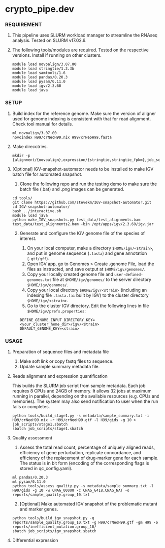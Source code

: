 # crypto_pipe.dev

### REQUIREMENT
1. This pipeline uses SLURM workload manager to streamline the RNAseq analysis. Tested on SLURM v17.02.6.

2. The following tools/modules are required. Tested on the respective versions. Install if running on other clusters. 

	```
	module load novoalign/3.07.00
	module load stringtie/1.3.3b  
	module load samtools/1.6
	module load pandas/0.20.3
	module load pysam/0.11.0
	module load igv/2.3.60
	module load java
	```

### SETUP
	
1. Build index for the reference genome. Make sure the version of aligner used for genome indexing is consistent with that for read alignment. Check tool manual for details.
	
	```
	ml novoalign/3.07.00
	novoindex H99/crNeoH99.nix H99/crNeoH99.fasta 
	```

2. Make direcotries. 

	```
	mkdir -p {alignment/{novoalign},expression/{stringtie,stringtie_fpkm},job_scripts,log,reports,sequence}
	```

3. [Optional] IGV-snapshot-automator needs to be installed to make IGV batch file for automated snapshot. 

	1. Clone the following repo and run the testing demo to make sure the batch file (.bat) and .png images can be generated.

	```
	cd tools/
	git clone https://github.com/stevekm/IGV-snapshot-automator.git
	cd IGV-snapshot-automator/
	bash ../interactive.sh
	module load java
	python make_IGV_snapshots.py test_data/test_alignments.bam test_data/test_alignments2.bam -bin /opt/apps/igv/2.3.60/igv.jar
	```

	2. Generate and configure the IGV genome file of the species of interest. 

		1. On your local computer, make a directory `$HOME/igv/<strain>`, and put in genome sequence (`.fasta`) and gene annotation (`.gtf/gff`).
		2. Open IGV app, go to Genomes > Create .genome File, load the files as instructed, and save output at `$HOME/igv/genomes/`.
		3. Copy your locally created genome file and `user-defined-genomes.txt` file at `$HOME/igv/genomes/` to the server directory `$HOME/igv/genomes/`. 
		4. Copy your local directory `$HOME/igv/<strain>` (including an indexing file `.fasta.fai` built by IGV) to the cluster directory `$HOME/igv/<strain>`.
		5. Go to the cluster IGV directory. Edit the following lines in file `$HOME/igv/prefs.properties`:

		```
		DEFINE_GENOME_INPUT_DIRECTORY_KEY=<your_cluster_home_dir>/igv/<strain>
		DEFAULT_GENOME_KEY=<strain>
		```


### USAGE

1. Preparation of sequence files and metadata file 
	
	1. Make soft link or copy fastq files to sequence.
	2. Update sample summary metadata file.

2. Reads alignment and expression quantification
	
	This builds the SLURM job script from sample metadata. Each job requires 8 CPUs and 24GB of memory. It allows 32 jobs at maximum running in parallel, depending on the available resources (e.g. CPUs and memories). The system may also send notification to user when the run fails or completes.
	
	```
	python tools/build_stage1.py -s metadata/sample_summary.txt -i H99/crNeoH99.nix -r H99/crNeoH99.gtf -l H99/gids -g 10 > job_scripts/stage1.sbatch
	sbatch job_scripts/stage1.sbatch
	```

3. Quality assessment

	1. Assess the total read count, percentage of uniquely aligned reads, efficiency of gene perturbation, replicate concordance, and efficiency of the replacement of drug-marker gene for each sample. The status is in bit form (encoding of the corresponding flags is stored in qc_config.yaml).
	
	```
	ml pandas/0.20.3
	ml pysam/0.11.0
	python tools/assess_quality.py -s metadata/sample_summary.txt -l H99/gids -g 10 -w CNAG_00000 -c CNAG_G418,CNAG_NAT -o reports/sample_quality.group_10.txt
	```

	2. [Optional] Make automated IGV snapshot of the problematic mutant and marker genes.

	```
	python tools/build_igv_snapshot.py -q reports/sample_quality.group_10.txt -g H99/crNeoH99.gtf -gm H99 -o reports/inefficient_mutation.group_10/
	sbatch job_scripts/igv_snapshot.sbatch
	```

4. Differential expression  

